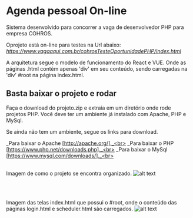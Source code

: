 # Agenda pessoal On-line

Sistema desenvolvido para concorrer a vaga de desenvolvedor PHP para empresa COHROS.
<br />

Oprojeto está on-line para testes na Url abaixo:<br>
_https://www.vagaaqui.com.br/cohrosTesteOportunidadePHP/index.html_

A arquitetura segue o modelo de funcionamento do React e VUE. Onde as páginas .html contém apenas 'div' em seu conteúdo, sendo carregadas na 'div' #root na página index.html.
   
## Basta baixar o projeto e rodar

Faça o download do projeto.zip e extraia em um diretório onde rode projetos PHP. Você deve ter um ambiente já instalado com Apache, PHP e MySql.

Se ainda não tem um ambiente, segue os links para download.

_Para baixar o Apache  [http://apache.org/]._<br>
_Para baixar o PHP  [https://www.php.net/downloads.php]._<br>
_Para baixar o MySql [https://www.mysql.com/downloads/]._<br>
<br />
<br />

Imagem de como o projeto se encontra organizado. 
![alt text](https://github.com/plata4m/cohrosSistemaParaConcorrerVagaPHP/blob/master/arquitetura1.png?raw=true)

<br />
<br />

Imagem das telas index.html que possui o #root, onde o conteúdo das páginas login.html e scheduler.html são carregados.
![alt text](https://github.com/plata4m/cohrosSistemaParaConcorrerVagaPHP/blob/master/telas.png?raw=true)



